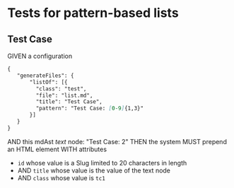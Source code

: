 # Tests for pattern-based lists

## Test Case

GIVEN a configuration
~~~md
{
   "generateFiles": {
       "listOf": [{
         "class": "test",
         "file": "list.md",
         "title": "Test Case",
         "pattern": "Test Case: [0-9]{1,3}"
       }]
   }
}
~~~
AND this mdAst *text* node: "Test Case: 2"
THEN the system MUST prepend an HTML element WITH attributes
  - `id` whose value is a Slug limited to 20 characters in length
  - AND `title` whose value is the value of the text node
  - AND `class` whose value is `tc1`
